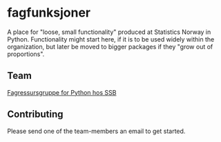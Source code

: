 # fagfunksjoner

A place for "loose, small functionality" produced at Statistics Norway in Python.
Functionality might start here, if it is to be used widely within the organization, but later be moved to bigger packages if they "grow out of proportions".

## Team
[Fagressursgruppe for Python hos SSB](https://github.com/orgs/statisticsnorway/teams/ressursgruppe_python_fag/members)


## Contributing
Please send one of the team-members an email to get started.
